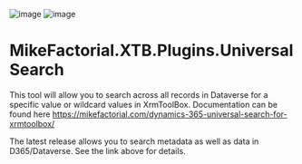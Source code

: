 ![image](https://img.shields.io/github/actions/workflow/status/mikefactorial/MikeFactorial.XTB.Plugins.UniversalSearch/dotnet-desktop.yml?branch=master)  ![image](https://img.shields.io/nuget/v/MikeFactorial.XTB.Plugins.UniversalSearch)
# MikeFactorial.XTB.Plugins.UniversalSearch
This tool will allow you to search across all records in Dataverse for a specific value or wildcard values in XrmToolBox. Documentation can be found here https://mikefactorial.com/dynamics-365-universal-search-for-xrmtoolbox/

The latest release allows you to search metadata as well as data in D365/Dataverse. See the link above for details.
